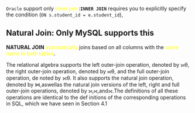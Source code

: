 `Oracle` support only <span style="color:rgb(255, 255, 0)">inner join</span> :**`INNER JOIN`** requires you to explicitly specify the condition (`ON s.student_id = e.student_id`), 

## Natural Join: Only MySQL supports this 
**NATURAL JOIN** <span style="color:rgb(255, 255, 0)">automatically</span> joins based on all columns with the<span style="color:rgb(255, 255, 0)"> same name in both tables</span>.

The relational algebra supports the left outer-join operation, denoted by ⟕θ, the right outer-join operation, denoted by ⟖θ, and the full outer-join operation, de noted by ⟗θ. It also supports the natural join operation, denoted by ⋈,aswellas the natural join versions of the left, right and full outer-join operations, denoted by ⟕,⟖,and⟗.The definitions of all these operations are identical to the def initions of the corresponding operations in SQL, which we have seen in Section 4.1